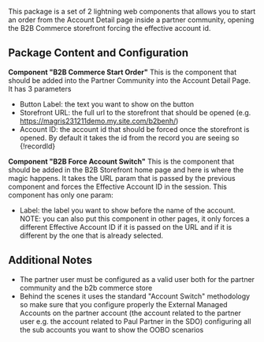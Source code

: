 This package is a set of 2 lightning web components that allows you to start an order from the Account Detail page inside a partner community, opening the B2B Commerce storefront forcing the effective account id.

## Package Content and Configuration
**Component "B2B Commerce Start Order"**
This is the component that should be added into the Partner Community into the Account Detail Page. It has 3 parameters
* Button Label: the text you want to show on the button
* Storefront URL: the full url to the storefront that should be opened (e.g. https://magris231211demo.my.site.com/b2benh/)
* Account ID: the account id that should be forced once the storefront is opened. By default it takes the id from the record you are seeing so {!recordId}

**Component "B2B Force Account Switch"**
This is the component that should be added in the B2B Storefront home page and here is where the magic happens. It takes the URL param that is passed by the previous component and forces the Effective Account ID in the session.
This component has only one param:
* Label: the label you want to show before the name of the account.
NOTE: you can also put this component in other pages, it only forces a different Effective Account ID if it is passed on the URL and if it is different by the one that is already selected.

## Additional Notes
* The partner user must be configured as a valid user both for the partner community and the b2b commerce store
* Behind the scenes it uses the standard "Account Switch" methodology so make sure that you configure properly the External Managed Accounts on the partner account (the account related to the partner user e.g. the account related to Paul Partner in the SDO) configuring all the sub accounts you want to show the OOBO scenarios

